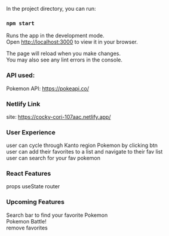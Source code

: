 

In the project directory, you can run:

### `npm start`

Runs the app in the development mode.\
Open [http://localhost:3000](http://localhost:3000) to view it in your browser.

The page will reload when you make changes.\
You may also see any lint errors in the console.
### API used:
Pokemon API: https://pokeapi.co/
### Netlify Link
site: https://cocky-cori-107aac.netlify.app/

### User Experience
user can cycle through Kanto region Pokemon by clicking btn<br/>
user can add their favorites to a list and navigate to their fav list<br/>
user can search for your fav pokemon<br>

### React Features
 
 props
 useState
 router

 ### Upcoming Features
Search bar to find your favorite Pokemon<br>
Pokemon Battle! <br>
remove favorites<br>

